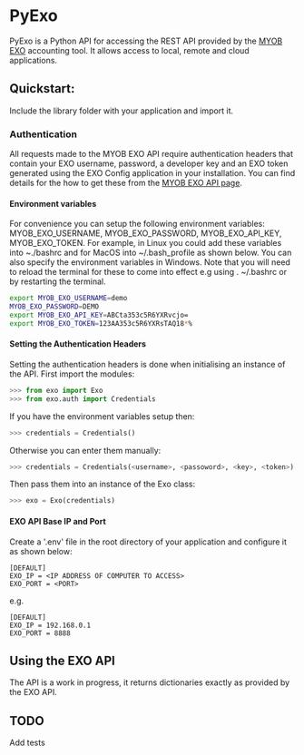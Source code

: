 PyExo
=====

PyExo is a Python API for accessing the REST API provided by the [MYOB EXO](http://developer.myob.com/api/exo) 
accounting tool. It allows access to local, remote and cloud applications.

## Quickstart:

Include the library folder with your application and import it.

### Authentication

All requests made to the MYOB EXO API require authentication headers that contain your EXO username, password, a 
developer key and an EXO token generated using the EXO Config application in your installation. You can find details 
for the how to get these from the 
[MYOB EXO API page](http://developer.myob.com/api/exo/exo-api-overview/authentication/).

#### Environment variables

For convenience you can setup the following environment variables:
MYOB_EXO_USERNAME, MYOB_EXO_PASSWORD, MYOB_EXO_API_KEY, MYOB_EXO_TOKEN. For example, in Linux you could add these 
variables into ~./bashrc and for MacOS into ~/.bash_profile as shown below. You can also specify the environment 
variables in Windows. 
Note that you will need to reload the terminal for these to come into effect e.g using . ~/.bashrc or by restarting the
terminal.

```bash
export MYOB_EXO_USERNAME=demo
MYOB_EXO_PASSWORD=DEMO
export MYOB_EXO_API_KEY=ABCta353c5R6YXRvcjo=
export MYOB_EXO_TOKEN=123AA353c5R6YXRsTAQ18*%
```

#### Setting the Authentication Headers

Setting the authentication headers is done when initialising an instance of the API. First import the modules:

```python
>>> from exo import Exo
>>> from exo.auth import Credentials
```

If you have the environment variables setup then:

```python
>>> credentials = Credentials()
```

Otherwise you can enter them manually:

```python
>>> credentials = Credentials(<username>, <passoword>, <key>, <token>)
```

Then pass them into an instance of the Exo class:

```python
>>> exo = Exo(credentials)
```

#### EXO API Base IP and Port
Create a '.env' file in the root directory of your application and configure it as shown below:
```dotenv
[DEFAULT]
EXO_IP = <IP ADDRESS OF COMPUTER TO ACCESS>
EXO_PORT = <PORT>
```
e.g.
```dotenv
[DEFAULT]
EXO_IP = 192.168.0.1
EXO_PORT = 8888
```
## Using the EXO API

The API is a work in progress, it returns dictionaries exactly as provided by the EXO API.

## TODO
Add tests

